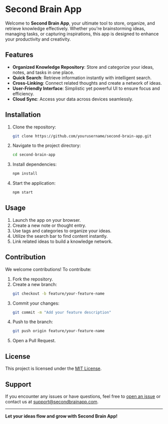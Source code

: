 # Second Brain App

Welcome to **Second Brain App**, your ultimate tool to store, organize, and retrieve knowledge effectively. Whether you're brainstorming ideas, managing tasks, or capturing inspirations, this app is designed to enhance your productivity and creativity.

## Features

- **Organized Knowledge Repository**: Store and categorize your ideas, notes, and tasks in one place.
- **Quick Search**: Retrieve information instantly with intelligent search.
- **Cross-Linking**: Connect related thoughts and create a network of ideas.
- **User-Friendly Interface**: Simplistic yet powerful UI to ensure focus and efficiency.
- **Cloud Sync**: Access your data across devices seamlessly.

## Installation

1. Clone the repository:
   ```bash
   git clone https://github.com/yourusername/second-brain-app.git
   ```
2. Navigate to the project directory:
   ```bash
   cd second-brain-app
   ```
3. Install dependencies:
   ```bash
   npm install
   ```
4. Start the application:
   ```bash
   npm start
   ```

## Usage

1. Launch the app on your browser.
2. Create a new note or thought entry.
3. Use tags and categories to organize your ideas.
4. Utilize the search bar to find content instantly.
5. Link related ideas to build a knowledge network.

## Contribution

We welcome contributions! To contribute:

1. Fork the repository.
2. Create a new branch:
   ```bash
   git checkout -b feature/your-feature-name
   ```
3. Commit your changes:
   ```bash
   git commit -m "Add your feature description"
   ```
4. Push to the branch:
   ```bash
   git push origin feature/your-feature-name
   ```
5. Open a Pull Request.

## License

This project is licensed under the [MIT License](LICENSE).

## Support

If you encounter any issues or have questions, feel free to [open an issue](https://github.com/yourusername/second-brain-app/issues) or contact us at support@secondbrainapp.com.

---

**Let your ideas flow and grow with Second Brain App!**
